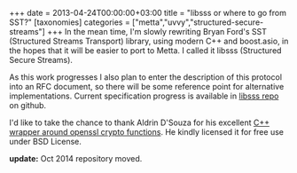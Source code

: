 +++
date = 2013-04-24T00:00:00+03:00
title = "libsss or where to go from SST?"
[taxonomies]
categories = ["metta","uvvy","structured-secure-streams"]
+++
In the mean time, I'm slowly rewriting Bryan Ford's SST (Structured Streams Transport) library, using modern C++ and boost.asio, in the hopes that it will be easier to port to Metta. I called it libsss (Structured Secure Streams).

As this work progresses I also plan to enter the description of this protocol into an RFC document, so there will be some reference point for alternative implementations. Current specification progress is available in [libsss repo](https://github.com/berkus/libsss/blob/master/doc/spec.md) on github.

I'd like to take the chance to thank Aldrin D'Souza for his excellent [C++ wrapper around openssl crypto functions](http://aldrin.co/crypto-primitives.html). He kindly licensed it for free use under BSD License.

**update:** Oct 2014 repository moved.
